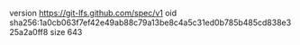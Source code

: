 version https://git-lfs.github.com/spec/v1
oid sha256:1a0cb063f7ef42e49ab88c79a13be8c4a5c31ed0b785b485cd838e325a2a0ff8
size 643
